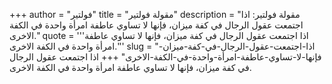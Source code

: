 +++
author = "فولتير"
title = "مقولة فولتير"
description = "مقولة فولتير: اذا اجتمعت عقول الرجال في كفة ميزان، فإنها لا تساوي عاطفة امرأة واحدة في الكفة الاخرى."
quote = '''اذا اجتمعت عقول الرجال في كفة ميزان، فإنها لا تساوي عاطفة امرأة واحدة في الكفة الاخرى.''' 
slug = "اذا-اجتمعت-عقول-الرجال-في-كفة-ميزان-فإنها-لا-تساوي-عاطفة-امرأة-واحدة-في-الكفة-الاخرى"
+++
اذا اجتمعت عقول الرجال في كفة ميزان، فإنها لا تساوي عاطفة امرأة واحدة في الكفة الاخرى.
